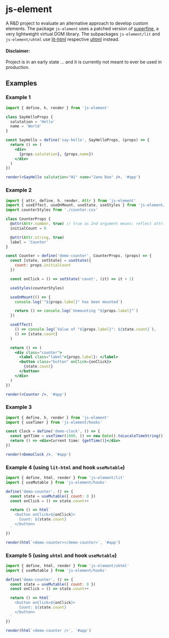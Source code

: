 # js-element

A R&D project to evaluate an alternative approach to develop custom elements.
The package `js-element` uses a patched version of [superfine](https://github.com/jorgebucaran/superfine), a very lightweight virtual DOM library.
The subpackages `js-element/lit` and `js-element/uhtml` use [lit-html](https://lit-html.polymer-project.org/) respective [uhtml](https://github.com/WebReflection/uhtml) instead.

#### Disclaimer:

Project is in an early state ...
and it is currently not meant to ever be used in production.

## Examples

### Example 1

```jsx
import { define, h, render } from 'js-element'

class SayHelloProps {
  salutation = 'Hello'
  name = 'World'
}

const SayHello = define('say-hello', SayHelloProps, (props) => {
  return () => (
    <div>
      {props.salutation}, {props.name}!
    </div>
  )
})

render(<SayHello salutation="Hi" name="Jane Doe" />, '#app')
```

### Example 2

```jsx
import { attr, define, h, render, Attr } from 'js-element'
import { useEffect, useOnMount, useState, useStyles } from 'js-element/hooks'
import counterStyles from './counter.css'

class CounterProps {
  @attr(Attr.number, true) // true as 2nd argument means: reflect attribute
  initialCount = 0

  @attr(Attr.string, true)
  label = 'Counter'
}

const Counter = define('demo-counter', CounterProps, (props) => {
  const [state, setState] = useState({
    count: props.initialCount
  })

  const onClick = () => setState('count', (it) => it + 1)

  useStyles(counterStyles)

  useOnMount(() => {
    console.log(`"${props.label}" has been mounted`)

    return () => console.log(`Unmounting "${props.label}"`)
  })

  useEffect(
    () => console.log(`Value of "${props.label}": ${state.count}`),
    () => [state.count]
  )

  return () => (
    <div class="counter">
      <label class="label">{props.label}: </label>
      <button class="button" onClick={onClick}>
        {state.count}
      </button>
    </div>
  )
})

render(<Counter />, '#app')
```

### Example 3

```jsx
import { define, h, render } from 'js-element'
import { useTimer } from 'js-element/hooks'

const Clock = define('demo-clock', () => {
  const getTime = useTimer(1000, () => new Date().toLocaleTimeString())
  return () => <div>Current time: {getTime()}</div>
})

render(<DemoClock />, '#app')
```

### Example 4 (using `lit-html` and hook `useMutable`)

```jsx
import { define, html, render } from 'js-element/lit'
import { useMutable } from 'js-element/hooks'

define('demo-counter', () => {
  const state = useMutable({ count: 0 })
  const onClick = () => state.count++

  return () => html`
    <button onClick=${onClick}>
      Count: ${state.count}
    </button>
  `
})

render(html`<demo-counter></demo-counter>`, '#app')
```

### Example 5 (using `uhtml` and hook `useMutable`)

```jsx
import { define, html, render } from 'js-element/uhtml'
import { useMutable } from 'js-element/hooks'

define('demo-counter', () => {
  const state = useMutable({ count: 0 })
  const onClick = () => state.count++

  return () => html`
    <button onClick=${onClick}>
      Count: ${state.count}
    </button>
  `
})

render(html`<demo-counter />`, '#app')
```